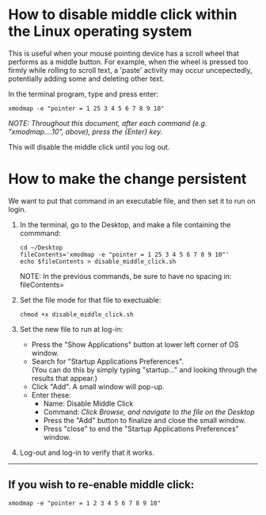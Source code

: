 # How to disable middle click within the Linux operating system

This is useful when your mouse pointing device has a scroll wheel that performs as a middle button.  For example, when the wheel is pressed too firmly while rolling to scroll text, a 'paste' activity may occur uncepectedly, potentially adding some and deleting other text.

In the terminal program, type and press enter:

```
xmodmap -e "pointer = 1 25 3 4 5 6 7 8 9 10"
```

_NOTE: Throughout this document, after each command (e.g. "xmodmap....10", above), press the {Enter} key._

This will disable the middle click until you log out.

# How to make the change persistent

We want to put that command in an executable file, and then set it to run on login.

1. In the terminal, go to the Desktop, and make a file containing the commmand:  

   ```
   cd ~/Desktop
   fileContents='xmodmap -e "pointer = 1 25 3 4 5 6 7 8 9 10"'
   echo $fileContents > disable_middle_click.sh
   ```
   NOTE: In the previous commands, be sure to have no spacing in: fileContents=

2. Set the file mode for that file to exectuable:  

   `chmod +x disable_middle_click.sh`

3. Set the new file to run at log-in:
     - Press the "Show Applications" button at lower left corner of OS window.
     - Search for "Startup Applications Preferences".  
       (You can do this by simply typing "startup..." and looking through the results that appear.)
     - Click "Add".  A small window will pop-up.
     - Enter these:
         - Name: Disable Middle Click
         - Command: _Click Browse, and navigate to the file on the Desktop_
         - Press the "Add" button to finalize and close the small window.
         - Press "close" to end the "Startup Applications Preferences" window.

7. Log-out and log-in to verify that it works.

---------------

## If you wish to re-enable middle click:

```
xmodmap -e "pointer = 1 2 3 4 5 6 7 8 9 10"
```
